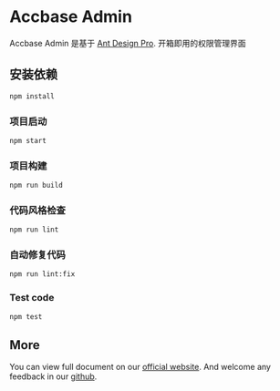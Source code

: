 # Accbase Admin

Accbase Admin 是基于 [Ant Design Pro](https://pro.ant.design). 开箱即用的权限管理界面

## 安装依赖

```bash
npm install
```

### 项目启动

```bash
npm start
```

### 项目构建

```bash
npm run build
```

### 代码风格检查

```bash
npm run lint
```

### 自动修复代码

```bash
npm run lint:fix
```

### Test code

```bash
npm test
```

## More

You can view full document on our [official website](https://pro.ant.design). And welcome any feedback in our [github](https://github.com/ant-design/ant-design-pro).
